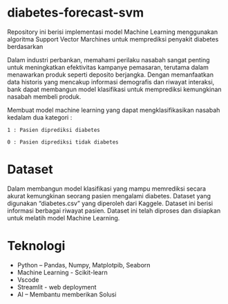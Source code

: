 # diabetes-forecast-svm
Repository ini berisi implementasi model Machine Learning menggunakan algoritma Support Vector Marchines untuk memprediksi penyakit diabetes berdasarkan 


Dalam industri perbankan, memahami perilaku nasabah sangat penting untuk meningkatkan efektivitas kampanye pemasaran, terutama dalam menawarkan produk seperti deposito berjangka. Dengan memanfaatkan data historis yang mencakup informasi demografis dan riwayat interaksi, bank dapat membangun model klasifikasi untuk memprediksi kemungkinan nasabah membeli produk.

Membuat model machine learning yang dapat mengklasifikasikan nasabah kedalam dua kategori : 

	1 : Pasien diprediksi diabetes
 
	0 : Pasien diprediksi tidak diabetes

# Dataset
Dalam membangun model klasifikasi yang mampu memrediksi secara akurat kemungkinan seorang pasien mengalami diabetes. Dataset yang digunakan “diabetes.csv” yang diperoleh dari Kaggele. Dataset ini berisi informasi berbagai riwayat pasien. Dataset ini telah diproses dan disiapkan untuk melatih model Machine Learning.

# Teknologi
-	Python – Pandas, Numpy, Matplotpib, Seaborn
-	Machine Learning - Scikit-learn
-	Vscode
-	Streamlit - web deployment
-	AI – Membantu memberikan Solusi
